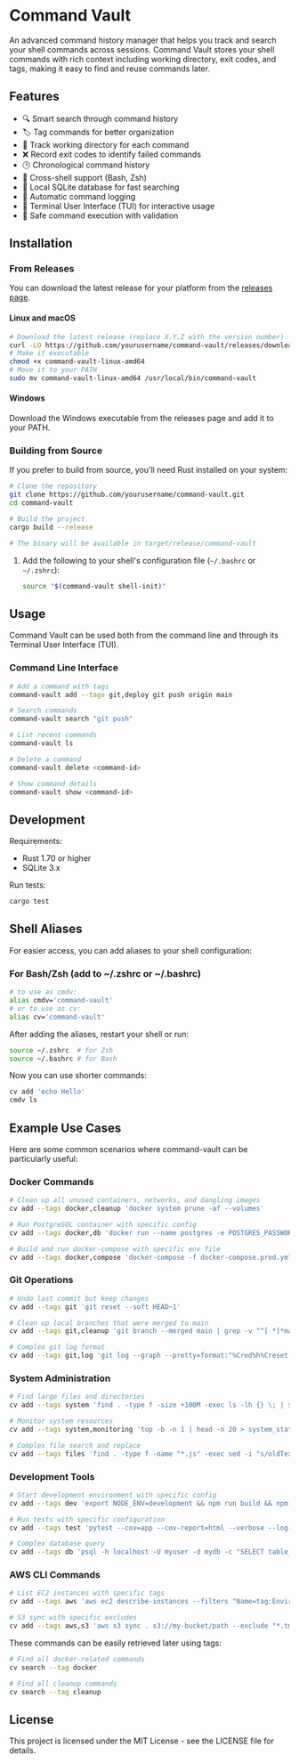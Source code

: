 # Command Vault

An advanced command history manager that helps you track and search your shell commands across sessions. Command Vault stores your shell commands with rich context including working directory, exit codes, and tags, making it easy to find and reuse commands later.

## Features

- 🔍 Smart search through command history
- 🏷️ Tag commands for better organization
- 📂 Track working directory for each command
- ❌ Record exit codes to identify failed commands
- 🕒 Chronological command history
- 🐚 Cross-shell support (Bash, Zsh)
- 💾 Local SQLite database for fast searching
- 🔄 Automatic command logging
- 📱 Terminal User Interface (TUI) for interactive usage
- 🔐 Safe command execution with validation

## Installation

### From Releases

You can download the latest release for your platform from the [releases page](https://github.com/yourusername/command-vault/releases).

#### Linux and macOS
```bash
# Download the latest release (replace X.Y.Z with the version number)
curl -LO https://github.com/yourusername/command-vault/releases/download/vX.Y.Z/command-vault-linux-amd64
# Make it executable
chmod +x command-vault-linux-amd64
# Move it to your PATH
sudo mv command-vault-linux-amd64 /usr/local/bin/command-vault
```

#### Windows
Download the Windows executable from the releases page and add it to your PATH.

### Building from Source

If you prefer to build from source, you'll need Rust installed on your system:

```bash
# Clone the repository
git clone https://github.com/yourusername/command-vault.git
cd command-vault

# Build the project
cargo build --release

# The binary will be available in target/release/command-vault
```

1. Add the following to your shell's configuration file (`~/.bashrc` or `~/.zshrc`):
   ```bash
   source "$(command-vault shell-init)"
   ```

## Usage

Command Vault can be used both from the command line and through its Terminal User Interface (TUI).

### Command Line Interface

```bash
# Add a command with tags
command-vault add --tags git,deploy git push origin main

# Search commands
command-vault search "git push"

# List recent commands
command-vault ls

# Delete a command
command-vault delete <command-id>

# Show command details
command-vault show <command-id>
```

## Development

Requirements:
- Rust 1.70 or higher
- SQLite 3.x

Run tests:
```bash
cargo test
```

## Shell Aliases

For easier access, you can add aliases to your shell configuration:

### For Bash/Zsh (add to ~/.zshrc or ~/.bashrc)
```bash
# to use as cmdv:
alias cmdv='command-vault'
# or to use as cv:
alias cv='command-vault'
```

After adding the aliases, restart your shell or run:
```bash
source ~/.zshrc  # for Zsh
source ~/.bashrc # for Bash
```

Now you can use shorter commands:
```bash
cv add 'echo Hello'
cmdv ls
```

## Example Use Cases

Here are some common scenarios where command-vault can be particularly useful:

### Docker Commands
```bash
# Clean up all unused containers, networks, and dangling images
cv add --tags docker,cleanup 'docker system prune -af --volumes'

# Run PostgreSQL container with specific config
cv add --tags docker,db 'docker run --name postgres -e POSTGRES_PASSWORD=mysecretpassword -p 5432:5432 -v pgdata:/var/lib/postgresql/data -d postgres:15'

# Build and run docker-compose with specific env file
cv add --tags docker,compose 'docker-compose -f docker-compose.prod.yml --env-file .env.production up -d --build'
```

### Git Operations
```bash
# Undo last commit but keep changes
cv add --tags git 'git reset --soft HEAD~1'

# Clean up local branches that were merged to main
cv add --tags git,cleanup 'git branch --merged main | grep -v "^[ *]*main" | xargs git branch -d'

# Complex git log format
cv add --tags git,log 'git log --graph --pretty=format:"%Cred%h%Creset -%C(yellow)%d%Creset %s %Cgreen(%cr) %C(bold blue)<%an>%Creset" --abbrev-commit'
```

### System Administration
```bash
# Find large files and directories
cv add --tags system 'find . -type f -size +100M -exec ls -lh {} \; | sort -k5,5 -h'

# Monitor system resources
cv add --tags system,monitoring 'top -b -n 1 | head -n 20 > system_status.log && free -h >> system_status.log && df -h >> system_status.log'

# Complex file search and replace
cv add --tags files 'find . -type f -name "*.js" -exec sed -i "s/oldText/newText/g" {} +'
```

### Development Tools
```bash
# Start development environment with specific config
cv add --tags dev 'export NODE_ENV=development && npm run build && npm run start:dev'

# Run tests with specific configuration
cv add --tags test 'pytest --cov=app --cov-report=html --verbose --log-level=DEBUG tests/'

# Complex database query
cv add --tags db 'psql -h localhost -U myuser -d mydb -c "SELECT table_name, pg_size_pretty(pg_total_relation_size(table_name::text)) AS size FROM information_schema.tables WHERE table_schema = '\''public'\''"'
```

### AWS CLI Commands
```bash
# List EC2 instances with specific tags
cv add --tags aws 'aws ec2 describe-instances --filters "Name=tag:Environment,Values=Production" --query "Reservations[].Instances[].{ID:InstanceId,Type:InstanceType,Name:Tags[?Key=='\''Name'\''].Value|[0]}" --output table'

# S3 sync with specific excludes
cv add --tags aws,s3 'aws s3 sync . s3://my-bucket/path --exclude "*.tmp" --exclude "node_modules/*" --delete'
```

These commands can be easily retrieved later using tags:
```bash
# Find all docker-related commands
cv search --tag docker

# Find all cleanup commands
cv search --tag cleanup
```

## License

This project is licensed under the MIT License - see the LICENSE file for details.
